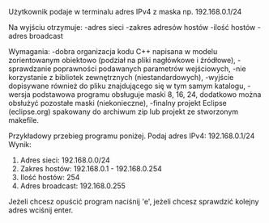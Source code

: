 Użytkownik podaje w terminalu adres IPv4 z maska np. 192.168.0.1/24

Na wyjściu otrzymuje:
-adres sieci
-zakres adresów hostów
-ilość hostów
-adres broadcast

Wymagania:
-dobra organizacja kodu C++ napisana w modelu zorientowanym obiektowo (podział na pliki nagłówkowe i źródłowe),
-sprawdzanie poprawności podawanych parametrów wejściowych,
-nie korzystanie z bibliotek zewnętrznych (niestandardowych),
-wyjście dopisywane również do pliku znajdującego się w tym samym katalogu,
-wersja podstawowa programu obsługuje maski 8, 16, 24, dodatkowo można obsłużyć pozostałe maski (niekonieczne),
-finalny projekt Eclipse (eclipse.org) spakowany do archiwum zip lub projekt ze stworzonym makefile.

Przykładowy przebieg programu poniżej.
Podaj adres IPv4: 192.168.0.1/24
Wynik:
1) Adres sieci:    192.168.0.0/24
2) Zakres hostów:            192.168.0.1 - 192.168.0.254
3) Ilość hostów:                254
4) Adres broadcast:         192.168.0.255

Jeżeli chcesz opuścić program naciśnij 'e', jeżeli chcesz sprawdzić kolejny adres wciśnij enter.
